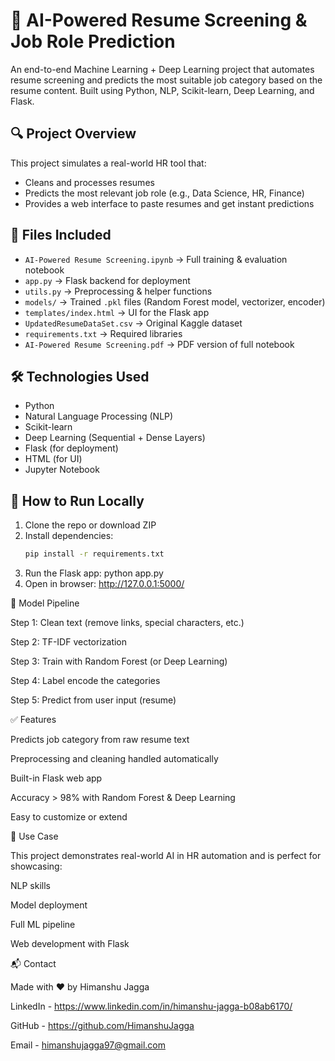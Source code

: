# 🧠 AI-Powered Resume Screening & Job Role Prediction

An end-to-end Machine Learning + Deep Learning project that automates resume screening and predicts the most suitable job category based on the resume content. Built using Python, NLP, Scikit-learn, Deep Learning, and Flask.

## 🔍 Project Overview

This project simulates a real-world HR tool that:
- Cleans and processes resumes
- Predicts the most relevant job role (e.g., Data Science, HR, Finance)
- Provides a web interface to paste resumes and get instant predictions

## 📁 Files Included

- `AI-Powered Resume Screening.ipynb` → Full training & evaluation notebook
- `app.py` → Flask backend for deployment
- `utils.py` → Preprocessing & helper functions
- `models/` → Trained `.pkl` files (Random Forest model, vectorizer, encoder)
- `templates/index.html` → UI for the Flask app
- `UpdatedResumeDataSet.csv` → Original Kaggle dataset
- `requirements.txt` → Required libraries
- `AI-Powered Resume Screening.pdf` → PDF version of full notebook

## 🛠️ Technologies Used

- Python
- Natural Language Processing (NLP)
- Scikit-learn
- Deep Learning (Sequential + Dense Layers)
- Flask (for deployment)
- HTML (for UI)
- Jupyter Notebook

## 🚀 How to Run Locally

1. Clone the repo or download ZIP
2. Install dependencies:
   ```bash
   pip install -r requirements.txt
3. Run the Flask app:
   python app.py
4. Open in browser:
   http://127.0.0.1:5000/

🧠 Model Pipeline

Step 1: Clean text (remove links, special characters, etc.)

Step 2: TF-IDF vectorization

Step 3: Train with Random Forest (or Deep Learning)

Step 4: Label encode the categories

Step 5: Predict from user input (resume)

✅ Features

Predicts job category from raw resume text

Preprocessing and cleaning handled automatically

Built-in Flask web app

Accuracy > 98% with Random Forest & Deep Learning

Easy to customize or extend

💼 Use Case

This project demonstrates real-world AI in HR automation and is perfect for showcasing:

NLP skills

Model deployment

Full ML pipeline

Web development with Flask

📬 Contact

Made with ❤️ by Himanshu Jagga

LinkedIn - https://www.linkedin.com/in/himanshu-jagga-b08ab6170/

GitHub - https://github.com/HimanshuJagga

Email - himanshujagga97@gmail.com

